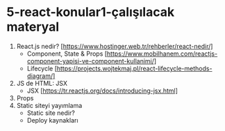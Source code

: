 # 5-react-konular1-çalışılacak materyal

1. React.js nedir? [https://www.hostinger.web.tr/rehberler/react-nedir/]
   - Component, State & Props  [https://www.mobilhanem.com/reactjs-component-yapisi-ve-component-kullanimi/]
   - Lifecycle [https://projects.wojtekmaj.pl/react-lifecycle-methods-diagram/]
2. JS de HTML: JSX
   - JSX [https://tr.reactjs.org/docs/introducing-jsx.html]
3. Props
4. Static siteyi yayımlama
   - Static site nedir?
   - Deploy kaynakları
